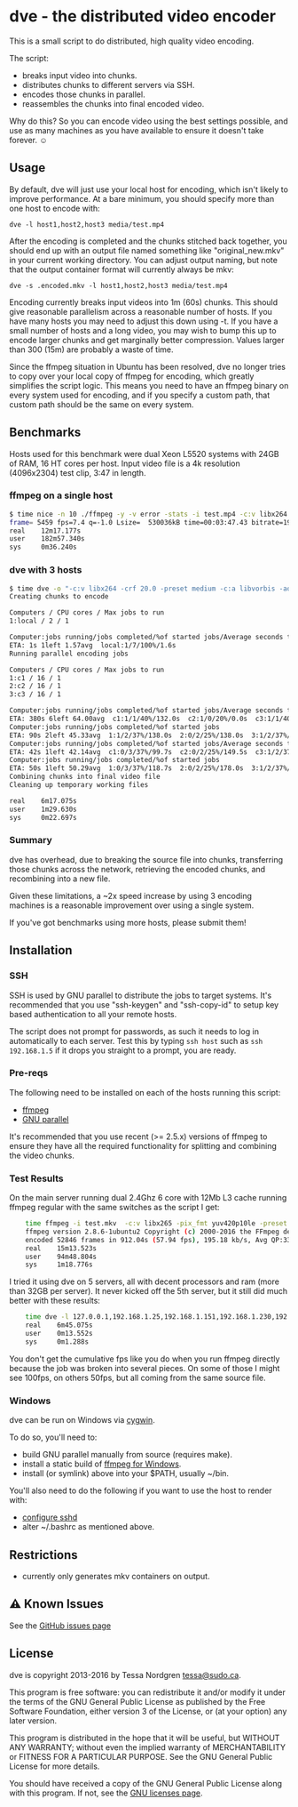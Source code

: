 # dve - the distributed video encoder

This is a small script to do distributed, high quality video encoding.

The script:

- breaks input video into chunks.
- distributes chunks to different servers via SSH.
- encodes those chunks in parallel.
- reassembles the chunks into final encoded video.

Why do this? So you can encode video using the best settings possible,
and use as many machines as you have available to ensure it doesn't
take forever. ☺

## Usage

By default, dve will just use your local host for encoding, which isn't likely to
improve performance. At a bare minimum, you should specify more than one host
to encode with:

    dve -l host1,host2,host3 media/test.mp4

After the encoding is completed and the chunks stitched back together, you
should end up with an output file named something like "original_new.mkv" in
your current working directory. You can adjust output naming, but note that the
output container format will currently always be mkv:

    dve -s .encoded.mkv -l host1,host2,host3 media/test.mp4

Encoding currently breaks input videos into 1m (60s) chunks. This should give
reasonable parallelism across a reasonable number of hosts. If you have
many hosts you may need to adjust this down using -t. If you have a small number
of hosts and a long video, you may wish to bump this up to encode larger chunks
and get marginally better compression. Values larger than 300 (15m) are
probably a waste of time.

Since the ffmpeg situation in Ubuntu has been resolved, dve no longer
tries to copy over your local copy of ffmpeg for encoding, which greatly
simplifies the script logic. This means you need to have an ffmpeg binary on
every system used for encoding, and if you specify a custom path, that custom
path should be the same on every system.

## Benchmarks

Hosts used for this benchmark were dual Xeon L5520 systems with 24GB of RAM,
16 HT cores per host. Input video file is a 4k resolution (4096x2304) test
clip, 3:47 in length.

### ffmpeg on a single host

```bash
$ time nice -n 10 ./ffmpeg -y -v error -stats -i test.mp4 -c:v libx264 -crf 20.0 -preset medium -c:a libvorbis -aq 5 -f matroska test.mkv
frame= 5459 fps=7.4 q=-1.0 Lsize=  530036kB time=00:03:47.43 bitrate=19091.2kbits/s
real    12m17.177s
user    182m57.340s
sys     0m36.240s
```

### dve with 3 hosts

```bash
$ time dve -o "-c:v libx264 -crf 20.0 -preset medium -c:a libvorbis -aq 5" -l c1,c2,c3 test.mp4
Creating chunks to encode

Computers / CPU cores / Max jobs to run
1:local / 2 / 1

Computer:jobs running/jobs completed/%of started jobs/Average seconds to complete
ETA: 1s 1left 1.57avg  local:1/7/100%/1.6s
Running parallel encoding jobs

Computers / CPU cores / Max jobs to run
1:c1 / 16 / 1
2:c2 / 16 / 1
3:c3 / 16 / 1

Computer:jobs running/jobs completed/%of started jobs/Average seconds to complete
ETA: 380s 6left 64.00avg  c1:1/1/40%/132.0s  c2:1/0/20%/0.0s  c3:1/1/40%/132.0s
Computer:jobs running/jobs completed/%of started jobs
ETA: 90s 2left 45.33avg  1:1/2/37%/138.0s  2:0/2/25%/138.0s  3:1/2/37%/138.0s
Computer:jobs running/jobs completed/%of started jobs/Average seconds to complete
ETA: 42s 1left 42.14avg  c1:0/3/37%/99.7s  c2:0/2/25%/149.5s  c3:1/2/37%/149.5s
Computer:jobs running/jobs completed/%of started jobs
ETA: 50s 1left 50.29avg  1:0/3/37%/118.7s  2:0/2/25%/178.0s  3:1/2/37%/178.0s
Combining chunks into final video file
Cleaning up temporary working files

real    6m17.075s
user    1m29.630s
sys     0m22.697s
```

### Summary

dve has overhead, due to breaking the source file into chunks, transferring those chunks
across the network, retrieving the encoded chunks, and recombining into a new file.

Given these limitations, a ~2x speed increase by using 3 encoding machines is
a reasonable improvement over using a single system.

If you've got benchmarks using more hosts, please submit them!

## Installation

### SSH

SSH is used by GNU parallel to distribute the jobs to target systems.
It's recommended that you use "ssh-keygen" and "ssh-copy-id" to
setup key based authentication to all your remote hosts.

The script does not prompt for passwords, as such it needs to log in automatically 
to each server. Test this by typing ```ssh host``` such as ```ssh 192.168.1.5``` if it drops you 
straight to a prompt, you are ready.
  

### Pre-reqs

The following need to be installed on each of the hosts running this script:

- [ffmpeg](https://www.ffmpeg.org/download.html)
- [GNU parallel](https://www.gnu.org/software/parallel/)

It's recommended that you use recent (>= 2.5.x) versions of ffmpeg to ensure
they have all the required functionality for splitting and combining the
video chunks.

### Test Results
On the main server running dual 2.4Ghz 6 core with 12Mb L3 cache running ffmpeg regular with the same switches as the script I get:
```bash
    time ffmpeg -i test.mkv  -c:v libx265 -pix_fmt yuv420p10le -preset fast -x265-params -c:a  new.mkv
    ffmpeg version 2.8.6-1ubuntu2 Copyright (c) 2000-2016 the FFmpeg developers
    encoded 52846 frames in 912.04s (57.94 fps), 195.18 kb/s, Avg QP:33.87
    real    15m13.523s
    user    94m48.804s
    sys     1m18.776s
```
    
I tried it using dve on 5 servers, all with decent processors and ram (more than 32GB per server). It never kicked off the 5th server, but it still did much better with these results:
```bash
    time dve -l 127.0.0.1,192.168.1.25,192.168.1.151,192.168.1.230,192.168.1.252 test.mkv
    real    6m45.075s
    user    0m13.552s
    sys     0m1.288s
```

You don't get the cumulative fps like you do when you run ffmpeg directly because the job was broken into several pieces. On some of those I might see 100fps, on others 50fps, but all coming from the same source file.
### Windows

dve can be run on Windows via [cygwin](http://www.cygwin.com/).

To do so, you'll need to:

- build GNU parallel manually from source (requires make).
- install a static build of [ffmpeg for Windows](http://ffmpeg.zeranoe.com/builds/).
- install (or symlink) above into your $PATH, usually ~/bin.

You'll also need to do the following if you want to use the host to render with:

- [configure sshd](http://www.noah.org/ssh/cygwin-sshd.html)
- alter ~/.bashrc as mentioned above.

## Restrictions

- currently only generates mkv containers on output.

## ⚠ Known Issues

See the [GitHub issues page](https://github.com/nergdron/dve/issues)

## License
dve is copyright 2013-2016 by Tessa Nordgren <tessa@sudo.ca>.

This program is free software: you can redistribute it and/or modify
it under the terms of the GNU General Public License as published by
the Free Software Foundation, either version 3 of the License, or
(at your option) any later version.

This program is distributed in the hope that it will be useful,
but WITHOUT ANY WARRANTY; without even the implied warranty of
MERCHANTABILITY or FITNESS FOR A PARTICULAR PURPOSE.  See the
GNU General Public License for more details.

You should have received a copy of the GNU General Public License
along with this program.  If not, see the
[GNU licenses page](http://www.gnu.org/licenses/).
